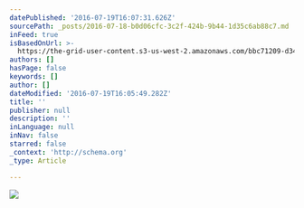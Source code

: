 ```yaml
---
datePublished: '2016-07-19T16:07:31.626Z'
sourcePath: _posts/2016-07-18-b0d06cfc-3c2f-424b-9b44-1d35c6ab88c7.md
inFeed: true
isBasedOnUrl: >-
  https://the-grid-user-content.s3-us-west-2.amazonaws.com/bbc71209-d345-4dd2-a999-96345b827c49.jpg
authors: []
hasPage: false
keywords: []
author: []
dateModified: '2016-07-19T16:05:49.282Z'
title: ''
publisher: null
description: ''
inLanguage: null
inNav: false
starred: false
_context: 'http://schema.org'
_type: Article

---
```

![](https://the-grid-user-content.s3-us-west-2.amazonaws.com/bbc71209-d345-4dd2-a999-96345b827c49.jpg)